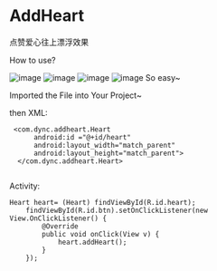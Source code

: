# AddHeart
点赞爱心往上漂浮效果


How to use?



![image](https://github.com/DYNC-Android/AddHeart/blob/master/screenshots/a.png)
![image](https://github.com/DYNC-Android/AddHeart/blob/master/screenshots/b.png)
![image](https://github.com/DYNC-Android/AddHeart/blob/master/screenshots/c.png)
![image](https://github.com/DYNC-Android/AddHeart/blob/master/screenshots/d.png)
So easy~

Imported the File into Your Project~

then 
  XML:
  ```
   <com.dync.addheart.Heart
        android:id ="@+id/heart"
        android:layout_width="match_parent"
        android:layout_height="match_parent">
    </com.dync.addheart.Heart>
    
  ```  
  Activity:
  
    Heart heart= (Heart) findViewById(R.id.heart);
        findViewById(R.id.btn).setOnClickListener(new View.OnClickListener() {
            @Override
            public void onClick(View v) {
                heart.addHeart();
            }
        });

